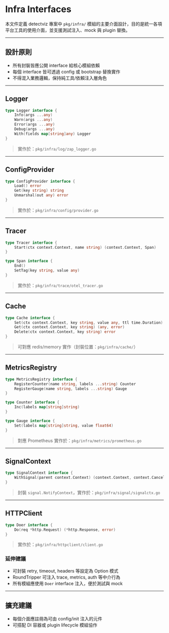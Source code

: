 # Infra Interfaces

本文件定義 detectviz 專案中 `pkg/infra/` 模組的主要介面設計，目的是統一各項平台工具的使用介面，並支援測試注入、mock 與 plugin 替換。

---

## 設計原則

- 所有封裝皆應公開 interface 給核心模組依賴
- 每個 interface 皆可透過 config 或 bootstrap 替換實作
- 不得混入業務邏輯，保持純工具/依賴注入層角色

---

## Logger

```go
type Logger interface {
    Info(args ...any)
    Warn(args ...any)
    Error(args ...any)
    Debug(args ...any)
    With(fields map[string]any) Logger
}
```

> 實作於：`pkg/infra/log/zap_logger.go`

---

## ConfigProvider

```go
type ConfigProvider interface {
    Load() error
    Get(key string) string
    Unmarshal(out any) error
}
```

> 實作於：`pkg/infra/config/provider.go`

---

## Tracer

```go
type Tracer interface {
    Start(ctx context.Context, name string) (context.Context, Span)
}
```

```go
type Span interface {
    End()
    SetTag(key string, value any)
}
```

> 實作於：`pkg/infra/trace/otel_tracer.go`

---

## Cache

```go
type Cache interface {
    Set(ctx context.Context, key string, value any, ttl time.Duration) error
    Get(ctx context.Context, key string) (any, error)
    Delete(ctx context.Context, key string) error
}
```

> 可對應 redis/memory 實作（封裝位置：`pkg/infra/cache/`）

---

## MetricsRegistry

```go
type MetricsRegistry interface {
    RegisterCounter(name string, labels ...string) Counter
    RegisterGauge(name string, labels ...string) Gauge
}
```

```go
type Counter interface {
    Inc(labels map[string]string)
}

type Gauge interface {
    Set(labels map[string]string, value float64)
}
```

> 對應 Prometheus 實作於：`pkg/infra/metrics/prometheus.go`

---

## SignalContext

```go
type SignalContext interface {
    WithSignal(parent context.Context) (context.Context, context.CancelFunc)
}
```

> 封裝 `signal.NotifyContext`，實作於：`pkg/infra/signal/signalctx.go`

---

## HTTPClient

```go
type Doer interface {
    Do(req *http.Request) (*http.Response, error)
}
```

> 實作於：`pkg/infra/httpclient/client.go`

### 延伸建議

- 可封裝 retry, timeout, headers 等設定為 Option 模式
- RoundTripper 可注入 trace, metrics, auth 等中介行為
- 所有模組應使用 `Doer` interface 注入，便於測試與 mock

---

## 擴充建議

- 每個介面應註冊為可由 config/init 注入的元件
- 可搭配 DI 容器或 plugin lifecycle 模組協作